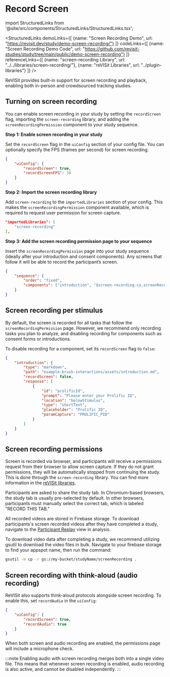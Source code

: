 # Record Screen

import StructuredLinks from '@site/src/components/StructuredLinks/StructuredLinks.tsx';

<StructuredLinks
    demoLinks={[
      {name: "Screen Recording Demo", url: "https://revisit.dev/study/demo-screen-recording/"}
    ]}
    codeLinks={[
      {name: "Screen Recording Demo Code", url: "https://github.com/revisit-studies/study/tree/main/public/demo-screen-recording"}
    ]}
    referenceLinks={[
        {name: "screen-recording Library", url: "../../libraries/screen-recording/"},
        {name: "reVISit Libraries", url: "../plugin-libraries"}
    ]}
/>


ReVISit provides built-in support for screen recording and playback, enabling both in-person and crowdsourced tracking studies.

## Turning on screen recording 

You can enable screen recording in your study by setting the `recordScreen` flag, importing the `screen-recording` library, and adding the `screenRecordingPermission` component to your study sequence.


**Step 1: Enable screen recording in your study**

Set the `recordScreen` flag in the `uiConfig` section of your config file. You can optionally specify the FPS (frames per second) for screen recording.

```json
{
    "uiConfig": {
        "recordScreen": true,
        "recordScreenFPS": 30
    }
}
```

**Step 2: Import the screen recording library**

Add `screen-recording` to the `importedLibraries` section of your config. This makes the `screenRecordingPermission` component available, which is required to request user permission for screen capture.

```json
"importedLibraries": [
    "screen-recording"
],
```

**Step 3: Add the screen recording permission page to your sequence**

Insert the `screenRecordingPermission` page into your study sequence (ideally after your introduction and consent components). Any screens that follow it will be able to record the participant’s screen.

```json
{
    "sequence": {
        "order": "fixed",
        "components": ["introduction", "$screen-recording.co.screenRecordingPermission", "external_website", "barChart"]
    }
}
```

## Screen recording per stimulus

By default, the screen is recorded for all tasks that follow the `screenRecordingPermission` page. However, we recommend only recording tasks you plan to analyze, and disabling recording for components such as consent forms or introductions.

To disable recording for a component, set its `recordScreen` flag to `false`:

```json
{
    "introduction": {
        "type": "markdown",
        "path": "example-brush-interactions/assets/introduction.md",
        "recordScreen": false,
        "response": [
            {
                "id": "prolificId",
                "prompt": "Please enter your Prolific ID",
                "location": "belowStimulus",
                "type": "shortText",
                "placeholder": "Prolific ID",
                "paramCapture": "PROLIFIC_PID"
            }
        ]
    }
}
```

## Screen recording permissions

Screen is recorded via browser, and participants will receive a permissions request from their browser to allow screen capture. If they do not grant permissions, they will be automatically stopped from continuing the study. This is done through the `screen-recording` library. You can find more information in the [reVISit libraries](./plugin-libraries.md).

Participants are asked to share the study tab. In Chromium-based browsers, the study tab is usually pre-selected by default. In other browsers, participants must manually select the correct tab, which is labeled "RECORD THIS TAB."

All recorded videos are stored in Firebase storage. To download participants's screen recorded videos after they have completed a study, navigate to the [Participant Replay](../analysis/participant-replay.md) view in analysis. 

To download video data after completing a study, we recommend utilizing gsutil to download the video files in bulk. Navigate to your firebase storage to find your appspot name, then run the command:

```bash
gsutil -m cp -r gs://my-bucket/studyName/screenRecording .
```

## Screen recording with think-aloud (audio recording)

ReVISit also supports think-aloud protocols alongside screen recording. To enable this, set `recordAudio` in the `uiConfig`:

```json
{
    "uiConfig": {
        "recordScreen": true,
        "recordAudio": true
    }
}
```

When both screen and audio recording are enabled, the permissions page will include a microphone check.

:::note
Enabling audio with screen recording merges both into a single video file.
This means that whenever screen recording is enabled, audio recording is also active, and cannot be disabled independently.
:::
